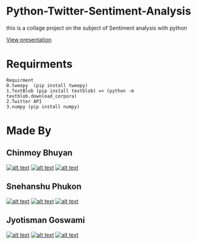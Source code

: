 # Python-Twitter-Sentiment-Analysis
this is a collage project on the subject of Sentiment analysis with python

[View presentation](https://docs.google.com/presentation/d/1wPGkGAOCtgGjpIaboMI5FWUCR1O7X-N_VHo4B0CNerw/edit?usp=sharing)

# Requirments
~~~
Requirment
0.tweepy  (pip install tweepy)
1.TextBlob (pip install textblob) => (python -m textblob.download_corpora)
2.Twitter API 
3.numpy (pip install numpy)
~~~


# Made By 


## Chinmoy Bhuyan
<!-- Please don't remove this: Grab your social icons from https://github.com/carlsednaoui/gitsocial -->

<!-- display the social media buttons in your README -->

[![alt text][1.1]][1]
[![alt text][2.1]][2]
[![alt text][6.1]][6]


<!-- links to social media icons -->
<!-- no need to change these -->

<!-- icons with padding -->

[1.1]: http://i.imgur.com/tXSoThF.png (twitter icon with padding)
[2.1]: http://i.imgur.com/P3YfQoD.png (facebook icon with padding)
[6.1]: http://i.imgur.com/0o48UoR.png (github icon with padding)

<!-- icons without padding -->

[1.2]: http://i.imgur.com/wWzX9uB.png (twitter icon without padding)
[2.2]: http://i.imgur.com/fep1WsG.png (facebook icon without padding)
[6.2]: http://i.imgur.com/9I6NRUm.png (github icon without padding)


<!-- links to your social media accounts -->
<!-- update these accordingly -->

[1]: https://twitter.com/ChinmoyBhuyan13
[2]: https://www.facebook.com/chinmoy.bhuyan.39
[6]: https://github.com/hyndex

<!-- Please don't remove this: Grab your social icons from https://github.com/carlsednaoui/gitsocial -->


## Snehanshu Phukon
<!-- Please don't remove this: Grab your social icons from https://github.com/carlsednaoui/gitsocial -->

<!-- display the social media buttons in your README -->

[![alt text][1.1]][11]
[![alt text][2.1]][22]
[![alt text][6.1]][66]


<!-- links to your social media accounts -->
<!-- update these accordingly -->

[11]: https://twitter.com/p_snehanshu
[22]: https://www.facebook.com/pSnehanshu
[66]: https://github.com/pSnehanshu

<!-- Please don't remove this: Grab your social icons from https://github.com/carlsednaoui/gitsocial -->



## Jyotisman Goswami
<!-- Please don't remove this: Grab your social icons from https://github.com/carlsednaoui/gitsocial -->

<!-- display the social media buttons in your README -->

[![alt text][1.1]][111]
[![alt text][2.1]][222]
[![alt text][6.1]][666]


<!-- links to your social media accounts -->
<!-- update these accordingly -->

[111]: https://twitter.com/JYOTISMANGOSWA2
[222]: https://www.facebook.com/profile.php?id=100007762543602
[666]: https://github.com/Jyotisman290

<!-- Please don't remove this: Grab your social icons from https://github.com/carlsednaoui/gitsocial -->
